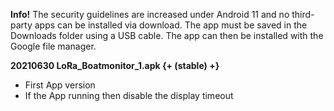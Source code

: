 **Info!** The security guidelines are increased under Android 11 and no third-party apps can be installed via download. The app must be saved in the Downloads folder using a USB cable. The app can then be installed with the Google file manager.

**20210630 LoRa_Boatmonitor_1.apk {+ (stable) +}**

* First App version
* If the App running then disable the display timeout

